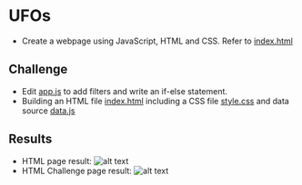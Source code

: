 # UFOs
- Create a webpage using JavaScript, HTML and CSS. Refer to [index.html](../main/index.html)

## Challenge
- Edit  [app.js](../main/app.js) to add filters and write an if-else statement.
- Building an HTML file [index.html](../main/index.html) including  a CSS file [style.css](../main/static/css/style.css) and data source [data.js](../main/static/js/data.js)

## Results
- HTML page result:
![alt text](../main/Index_Screenshoot.png "Index.html")
- HTML Challenge page result:
![alt text](../main/Index_Challenge.png "Index_challenge.html")
